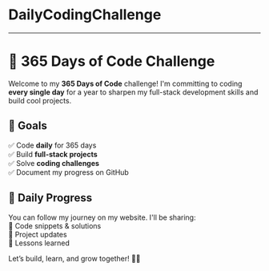 # DailyCodingChallenge

---

# 🚀 365 Days of Code Challenge  

Welcome to my **365 Days of Code** challenge! I'm committing to coding **every single day** for a year to sharpen my full-stack development skills and build cool projects.  

## 📌 Goals  
✅ Code **daily** for 365 days  
✅ Build **full-stack projects**  
✅ Solve **coding challenges**  
✅ Document my progress on GitHub  

## 📂 Daily Progress  
You can follow my journey on my website. I'll be sharing:  
📌 Code snippets & solutions  
📌 Project updates  
📌 Lessons learned  


Let’s build, learn, and grow together! 🚀🔥  
